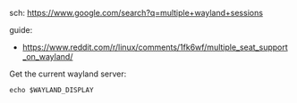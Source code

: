 sch: https://www.google.com/search?q=multiple+wayland+sessions

guide:
- https://www.reddit.com/r/linux/comments/1fk6wf/multiple_seat_support_on_wayland/

Get the current wayland server:

`echo $WAYLAND_DISPLAY`
